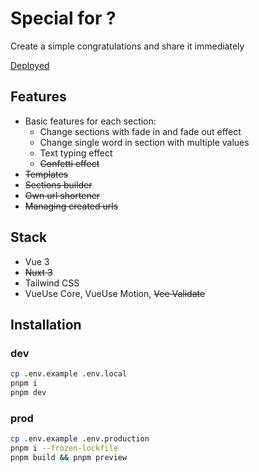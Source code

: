 # Special for ?

Create a simple congratulations and share it immediately

[Deployed](https://leendrew.github.io/special-f)

## Features

- Basic features for each section:
  - Change sections with fade in and fade out effect
  - Change single word in section with multiple values
  - Text typing effect
  - ~~Confetti effect~~
- ~~Templates~~
- ~~Sections builder~~
- ~~Own url shortener~~
- ~~Managing created urls~~

## Stack

- Vue 3
- ~~Nuxt 3~~
- Tailwind CSS
- VueUse Core, VueUse Motion, ~~Vee Validate~~

## Installation

### dev

```bash
cp .env.example .env.local
pnpm i
pnpm dev
```

### prod

```bash
cp .env.example .env.production
pnpm i --frozen-lockfile
pnpm build && pnpm preview
```
